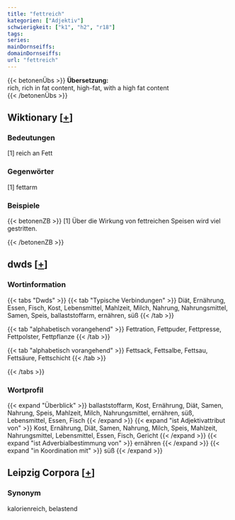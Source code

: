 ```yaml
---
title: "fettreich"
kategorien: ["Adjektiv"]
schwierigkeit: ["k1", "h2", "r18"]
tags:
series:
mainDornseiffs:
domainDornseiffs:
url: "fettreich"
---
```


{{< betonenÜbs >}}
**Übersetzung:**  
rich, rich in fat content, high-fat, with a high fat content  
{{< /betonenÜbs >}}

## Wiktionary [[+](https://de.wiktionary.org/wiki/fettreich)]

### Bedeutungen
[1] reich an Fett  

### Gegenwörter
[1] fettarm  

### Beispiele
{{< betonenZB >}}
[1] Über die Wirkung von fettreichen Speisen wird viel gestritten.  

{{< /betonenZB >}}


## dwds [[+](https://www.dwds.de/wb/fettreich)]

### Wortinformation
{{< tabs "Dwds" >}}
{{< tab "Typische Verbindungen" >}}
Diät, Ernährung, Essen, Fisch, Kost, Lebensmittel, Mahlzeit, Milch, Nahrung, Nahrungsmittel, Samen, Speis, ballaststoffarm, ernähren, süß
{{< /tab >}}

{{< tab "alphabetisch vorangehend" >}}
Fettration, Fettpuder, Fettpresse, Fettpolster, Fettpflanze
{{< /tab >}}

{{< tab "alphabetisch vorangehend" >}}
Fettsack, Fettsalbe, Fettsau, Fettsäure, Fettschicht
{{< /tab >}}

{{< /tabs >}}

### Wortprofil
{{< expand "Überblick" >}} ballaststoffarm, Kost, Ernährung, Diät, Samen, Nahrung, Speis, Mahlzeit, Milch, Nahrungsmittel, ernähren, süß, Lebensmittel, Essen, Fisch {{< /expand >}}
{{< expand "ist Adjektivattribut von" >}} Kost, Ernährung, Diät, Samen, Nahrung, Milch, Speis, Mahlzeit, Nahrungsmittel, Lebensmittel, Essen, Fisch, Gericht {{< /expand >}}
{{< expand "ist Adverbialbestimmung von" >}} ernähren {{< /expand >}}
{{< expand "in Koordination mit" >}} süß {{< /expand >}}

## Leipzig Corpora [[+](https://corpora.uni-leipzig.de/en/res?word=fettreich&corpusId=deu_newscrawl-public_2018)]


### Synonym
kalorienreich, belastend

